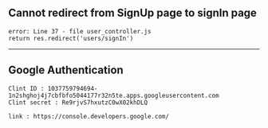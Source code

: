 ## Cannot  redirect from SignUp page to signIn page
    error: Line 37 - file user_controller.js
    return res.redirect('users/signIn')
_________________________________________________________

## Google Authentication
    Clint ID : 1037759794694-1n2shghoj4j7cbfbfo5044177r32n5te.apps.googleusercontent.com
    Clint secret : Re9rjvS7hxutzC0wX02khDLQ

    link : https://console.developers.google.com/